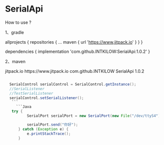 # SerialApi

How to use ?

1、gradle


allprojects {
		repositories {
			...
			maven { url 'https://www.jitpack.io' }
		}
	}
  
  dependencies {
	   implementation 'com.github.INTKILOW:SerialApi:1.0.2'
	}
  
2、maven
  
  <repositories>
		<repository>
		    <id>jitpack.io</id>
		    <url>https://www.jitpack.io</url>
		</repository>
	</repositories>
  
  <dependency>
	    <groupId>com.github.INTKILOW</groupId>
	    <artifactId>SerialApi</artifactId>
	    <version>1.0.2</version>
	</dependency>
  
  ```Java
 
    SerialControl serialControl = SerialControl.getInstance();
    //SerialListener
    //TestSerialListener
    serialControl.setSerialListener(); 
     ```
       ```Java
     try {
            SerialPort serialPort = new SerialPort(new File("/dev/ttyS4"),115200,0);

            serialPort.send("你好");
        } catch (Exception e) {
            e.printStackTrace();
        }
  ```
